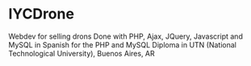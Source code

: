 # IYCDrone
Webdev for selling drons
Done with PHP, Ajax, JQuery, Javascript and MySQL in Spanish
for the PHP and MySQL Diploma in UTN (National Technological University), Buenos Aires, AR
